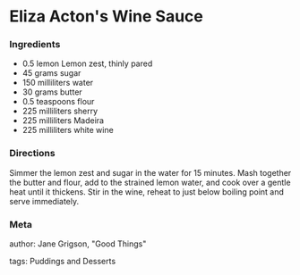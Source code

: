 # Eliza Acton's Wine Sauce

### Ingredients
 * 0.5 lemon Lemon zest, thinly pared
 * 45 grams sugar
 * 150 milliliters water
 * 30 grams butter
 * 0.5 teaspoons flour
 * 225 milliliters sherry
 * 225 milliliters Madeira
 * 225 milliliters white wine

### Directions

Simmer the lemon zest and sugar in the water for 15 minutes.  Mash together the butter and flour, add to the strained lemon water, and cook over a gentle heat until it thickens.  Stir in the wine, reheat to just below boiling point and serve immediately.

### Meta
author: Jane Grigson, "Good Things"

tags: Puddings and Desserts


